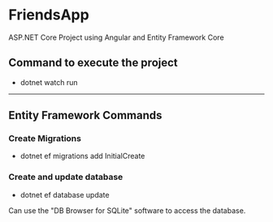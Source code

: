 # FriendsApp
ASP.NET Core Project using Angular and Entity Framework Core

## Command to execute the project
- dotnet watch run

-----------------------------------------------------


## Entity Framework Commands

### Create Migrations
- dotnet ef migrations add InitialCreate

### Create and update database
- dotnet ef database update

Can use the "DB Browser for SQLite" software to access the database.
